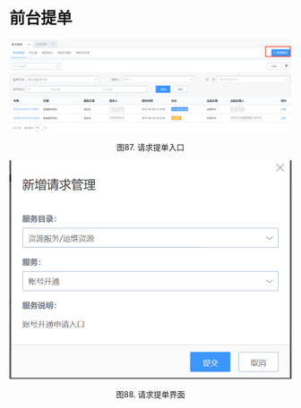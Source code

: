 # 前台提单

![-w2020](../media/c7b6c4fe23e88554bf7be99c166f2239.png)
<center>图87. 请求提单入口</center>

![-w2020](../media/82e2dd6ffe90d4f412c8b3ca9926f91b.png)
<center>图88. 请求提单界面</center>
